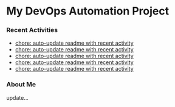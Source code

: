 # My DevOps Automation Project

### Recent Activities
<!-- activity:START -->
- [chore: auto-update readme with recent activity](https://github.com/kaigiii/mybowling-app/commit/bf44fb25213dc46ec592dca99a1e9cbeb4135c71)
- [chore: auto-update readme with recent activity](https://github.com/kaigiii/mybowling-app/commit/80f9a544fee9581549ee15889b290c047975d21e)
- [chore: auto-update readme with recent activity](https://github.com/kaigiii/mybowling-app/commit/2bc33abb6593da601f9c4150b2c9855509960537)
- [chore: auto-update readme with recent activity](https://github.com/kaigiii/mybowling-app/commit/244b4a0c57ca49d7528456ceff77106eecce4c17)
- [chore: auto-update readme with recent activity](https://github.com/kaigiii/mybowling-app/commit/ee9541fd5c1ac9241fba8fe8fc0e79ed56ff5397)
<!-- activity:END -->

### About Me
<!-- MYLINKS:START -->
<!-- MYLINKS:END -->

update...
